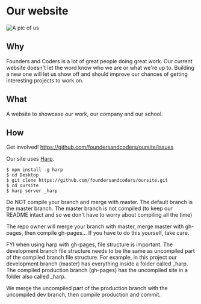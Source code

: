 # Our website

![A pic of us](http://pbs.twimg.com/profile_banners/971846516/1420718128/1500x500)

## Why
Founders and Coders is a lot of great people doing great work. Our current website doesn't let the word know who we are or what we're up to. Building a new one will let us show off and should improve our chances of getting interesting projects to work on.

## What
A website to showcase our work, our company and our school.

## How
Get involved! https://github.com/foundersandcoders/oursite/issues

Our site uses [Harp](http://harpjs.com/).
```
$ npm install -g harp 
$ cd Desktop
$ git clone https://github.com/foundersandcoders/oursite.git
$ cd oursite
$ harp server _harp
```

Do NOT compile your branch and merge with master.
The default branch is the master branch.
The master branch is not compiled (to keep our README intact and so we don't have to worry about compiling all the time)

The repo owner will merge your branch with master, merge master with gh-pages, then compile gh-pages... If you have to do this yourself, take care.

FYI when using harp with gh-pages, file structure is important. The development branch file structure needs to be the same as uncompiled part of the compiled branch file structure. For example, in this project our development branch (master) has everything inside a folder called _harp. The compiled production branch (gh-pages) has the uncompiled site in a folder also called _harp.

We merge the uncompiled part of the production branch with the uncompiled dev branch, then compile production and commit.

